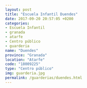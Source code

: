 ```yaml
---
layout: post
title: "Escuela Infantil Duendes"
date: 2017-09-20 20:57:05 +0200
categories:
- Escuela Infantil
- granada
- atarfe
- Centro público
- guarderia
name: "Duendes"
province: "Granada"
location: "Atarfe"
code: "18009225"
type: "Centro público"
img: guarderia.jpg
permalink: /guarderias/duendes.html
---
```

